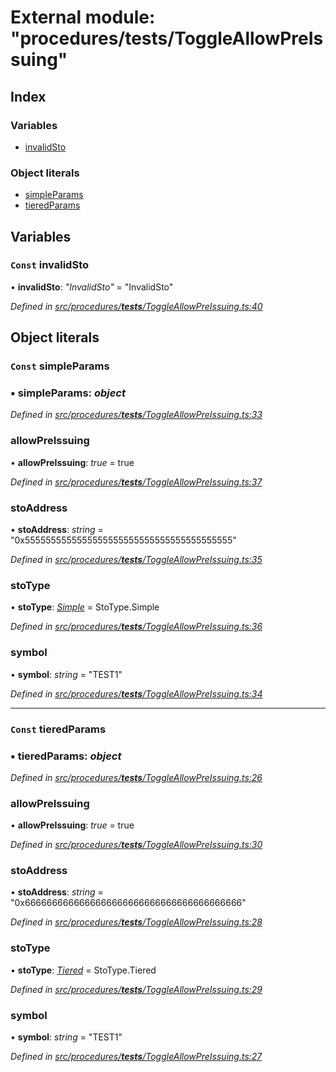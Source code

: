 # External module: "procedures/**tests**/ToggleAllowPreIssuing"

## Index

### Variables

- [invalidSto](_procedures___tests___toggleallowpreissuing_.md#const-invalidsto)

### Object literals

- [simpleParams](_procedures___tests___toggleallowpreissuing_.md#const-simpleparams)
- [tieredParams](_procedures___tests___toggleallowpreissuing_.md#const-tieredparams)

## Variables

### `Const` invalidSto

• **invalidSto**: _"InvalidSto"_ = "InvalidSto"

_Defined in [src/procedures/**tests**/ToggleAllowPreIssuing.ts:40](https://github.com/PolymathNetwork/polymath-sdk/blob/d80c6e9/src/procedures/__tests__/ToggleAllowPreIssuing.ts#L40)_

## Object literals

### `Const` simpleParams

### ▪ **simpleParams**: _object_

_Defined in [src/procedures/**tests**/ToggleAllowPreIssuing.ts:33](https://github.com/PolymathNetwork/polymath-sdk/blob/d80c6e9/src/procedures/__tests__/ToggleAllowPreIssuing.ts#L33)_

### allowPreIssuing

• **allowPreIssuing**: _true_ = true

_Defined in [src/procedures/**tests**/ToggleAllowPreIssuing.ts:37](https://github.com/PolymathNetwork/polymath-sdk/blob/d80c6e9/src/procedures/__tests__/ToggleAllowPreIssuing.ts#L37)_

### stoAddress

• **stoAddress**: _string_ = "0x5555555555555555555555555555555555555555"

_Defined in [src/procedures/**tests**/ToggleAllowPreIssuing.ts:35](https://github.com/PolymathNetwork/polymath-sdk/blob/d80c6e9/src/procedures/__tests__/ToggleAllowPreIssuing.ts#L35)_

### stoType

• **stoType**: _[Simple](../enums/_types_index_.stotype.md#simple)_ = StoType.Simple

_Defined in [src/procedures/**tests**/ToggleAllowPreIssuing.ts:36](https://github.com/PolymathNetwork/polymath-sdk/blob/d80c6e9/src/procedures/__tests__/ToggleAllowPreIssuing.ts#L36)_

### symbol

• **symbol**: _string_ = "TEST1"

_Defined in [src/procedures/**tests**/ToggleAllowPreIssuing.ts:34](https://github.com/PolymathNetwork/polymath-sdk/blob/d80c6e9/src/procedures/__tests__/ToggleAllowPreIssuing.ts#L34)_

---

### `Const` tieredParams

### ▪ **tieredParams**: _object_

_Defined in [src/procedures/**tests**/ToggleAllowPreIssuing.ts:26](https://github.com/PolymathNetwork/polymath-sdk/blob/d80c6e9/src/procedures/__tests__/ToggleAllowPreIssuing.ts#L26)_

### allowPreIssuing

• **allowPreIssuing**: _true_ = true

_Defined in [src/procedures/**tests**/ToggleAllowPreIssuing.ts:30](https://github.com/PolymathNetwork/polymath-sdk/blob/d80c6e9/src/procedures/__tests__/ToggleAllowPreIssuing.ts#L30)_

### stoAddress

• **stoAddress**: _string_ = "0x6666666666666666666666666666666666666666"

_Defined in [src/procedures/**tests**/ToggleAllowPreIssuing.ts:28](https://github.com/PolymathNetwork/polymath-sdk/blob/d80c6e9/src/procedures/__tests__/ToggleAllowPreIssuing.ts#L28)_

### stoType

• **stoType**: _[Tiered](../enums/_types_index_.stotype.md#tiered)_ = StoType.Tiered

_Defined in [src/procedures/**tests**/ToggleAllowPreIssuing.ts:29](https://github.com/PolymathNetwork/polymath-sdk/blob/d80c6e9/src/procedures/__tests__/ToggleAllowPreIssuing.ts#L29)_

### symbol

• **symbol**: _string_ = "TEST1"

_Defined in [src/procedures/**tests**/ToggleAllowPreIssuing.ts:27](https://github.com/PolymathNetwork/polymath-sdk/blob/d80c6e9/src/procedures/__tests__/ToggleAllowPreIssuing.ts#L27)_
